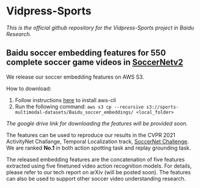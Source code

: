 # Vidpress-Sports

*This is the official github repository for the Vidpress-Sports project in Baidu Research.*


## Baidu soccer embedding features for 550 complete soccer game videos in [SoccerNetv2](https://soccer-net.org/) 

We release our soccer embedding features on AWS S3.

How to download:
1) Follow instructions [here](https://github.com/aws/aws-cli/tree/v2) to install aws-cli
2) Run the following command: `aws s3 cp --recursive s3://sports-multimodal-datasets/Baidu_soccer_embeddings/ <local_folder>`

*The google drive link for downloading the features will be provided soon.*

The features can be used to reproduce our results in the CVPR 2021 ActivityNet Challange, Temporal Localization track, [SoccerNet Challenge](https://eval.ai/web/challenges/challenge-page/761/overview). We are ranked **No.1** in both action spotting task and replay grounding task.

The released embedding features are the concatenation of five features extracted using five finetuned video action recognition models. For details, please refer to our tech report on arXiv (will be posted soon). The features can also be used to support other soccer video understanding research.



